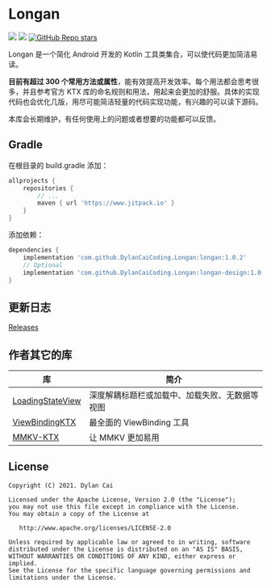 # Longan

[![](https://www.jitpack.io/v/DylanCaiCoding/Longan.svg)](https://www.jitpack.io/#DylanCaiCoding/Longan) 
[![](https://img.shields.io/badge/License-Apache--2.0-blue.svg)](https://github.com/DylanCaiCoding/Longan/blob/master/LICENSE) 
[![GitHub Repo stars](https://img.shields.io/github/stars/DylanCaiCoding/Longan?style=social)](https://github.com/DylanCaiCoding/Longan)

Longan 是一个简化 Android 开发的 Kotlin 工具类集合，可以使代码更加简洁易读。

**目前有超过 300 个常用方法或属性**，能有效提高开发效率。每个用法都会思考很多，并且参考官方 KTX 库的命名规则和用法，用起来会更加的舒服。具体的实现代码也会优化几版，用尽可能简洁轻量的代码实现功能，有兴趣的可以读下源码。

本库会长期维护，有任何使用上的问题或者想要的功能都可以反馈。

## Gradle

在根目录的 build.gradle 添加：

```groovy
allprojects {
    repositories {
        // ...
        maven { url 'https://www.jitpack.io' }
    }
}
```

添加依赖：

```groovy
dependencies {
    implementation 'com.github.DylanCaiCoding.Longan:longan:1.0.2'
    // Optional
    implementation 'com.github.DylanCaiCoding.Longan:longan-design:1.0.2'
}
```

## 更新日志

[Releases](https://github.com/DylanCaiCoding/Longan/releases)

## 作者其它的库

| 库                                                           | 简介                                           |
| ------------------------------------------------------------ | ---------------------------------------------- |
| [LoadingStateView](https://github.com/DylanCaiCoding/LoadingStateView) | 深度解耦标题栏或加载中、加载失败、无数据等视图 |
| [ViewBindingKTX](https://github.com/DylanCaiCoding/ViewBindingKTX)     | 最全面的 ViewBinding 工具                   |
| [MMKV-KTX](https://github.com/DylanCaiCoding/MMKV-KTX)                 | 让 MMKV 更加易用                            |

## License

```
Copyright (C) 2021. Dylan Cai

Licensed under the Apache License, Version 2.0 (the "License");
you may not use this file except in compliance with the License.
You may obtain a copy of the License at

   http://www.apache.org/licenses/LICENSE-2.0

Unless required by applicable law or agreed to in writing, software
distributed under the License is distributed on an "AS IS" BASIS,
WITHOUT WARRANTIES OR CONDITIONS OF ANY KIND, either express or implied.
See the License for the specific language governing permissions and
limitations under the License.
```
